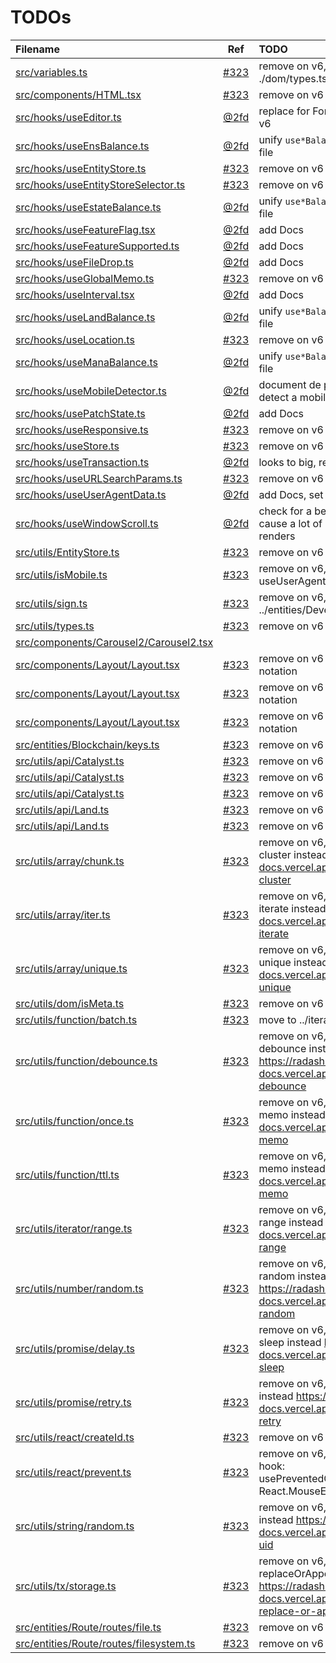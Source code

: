 # TODOs

| Filename                                                                              |                                  Ref                                   | TODO                                                                                                           |
| :------------------------------------------------------------------------------------ | :--------------------------------------------------------------------: | :------------------------------------------------------------------------------------------------------------- |
| [src/variables.ts](src/variables.ts#L1)                                               | [#323](https://github.com/decentraland/decentraland-gatsby/issues/323) | remove on v6, move to ./dom/types.ts                                                                           |
| [src/components/HTML.tsx](src/components/HTML.tsx#L1)                                 | [#323](https://github.com/decentraland/decentraland-gatsby/issues/323) | remove on v6                                                                                                   |
| [src/hooks/useEditor.ts](src/hooks/useEditor.ts#L1)                                   |                     [@2fd](https://github.com/2fd)                     | replace for Formik and Yup on v6                                                                               |
| [src/hooks/useEnsBalance.ts](src/hooks/useEnsBalance.ts#L1)                           |                     [@2fd](https://github.com/2fd)                     | unify `use*Balance` on a single file                                                                           |
| [src/hooks/useEntityStore.ts](src/hooks/useEntityStore.ts#L1)                         | [#323](https://github.com/decentraland/decentraland-gatsby/issues/323) | remove on v6                                                                                                   |
| [src/hooks/useEntityStoreSelector.ts](src/hooks/useEntityStoreSelector.ts#L1)         | [#323](https://github.com/decentraland/decentraland-gatsby/issues/323) | remove on v6                                                                                                   |
| [src/hooks/useEstateBalance.ts](src/hooks/useEstateBalance.ts#L1)                     |                     [@2fd](https://github.com/2fd)                     | unify `use*Balance` on a single file                                                                           |
| [src/hooks/useFeatureFlag.tsx](src/hooks/useFeatureFlag.tsx#L1)                       |                     [@2fd](https://github.com/2fd)                     | add Docs                                                                                                       |
| [src/hooks/useFeatureSupported.ts](src/hooks/useFeatureSupported.ts#L1)               |                     [@2fd](https://github.com/2fd)                     | add Docs                                                                                                       |
| [src/hooks/useFileDrop.ts](src/hooks/useFileDrop.ts#L1)                               |                     [@2fd](https://github.com/2fd)                     | add Docs                                                                                                       |
| [src/hooks/useGlobalMemo.ts](src/hooks/useGlobalMemo.ts#L1)                           | [#323](https://github.com/decentraland/decentraland-gatsby/issues/323) | remove on v6                                                                                                   |
| [src/hooks/useInterval.tsx](src/hooks/useInterval.tsx#L1)                             |                     [@2fd](https://github.com/2fd)                     | add Docs                                                                                                       |
| [src/hooks/useLandBalance.ts](src/hooks/useLandBalance.ts#L1)                         |                     [@2fd](https://github.com/2fd)                     | unify `use*Balance` on a single file                                                                           |
| [src/hooks/useLocation.ts](src/hooks/useLocation.ts#L1)                               | [#323](https://github.com/decentraland/decentraland-gatsby/issues/323) | remove on v6                                                                                                   |
| [src/hooks/useManaBalance.ts](src/hooks/useManaBalance.ts#L1)                         |                     [@2fd](https://github.com/2fd)                     | unify `use*Balance` on a single file                                                                           |
| [src/hooks/useMobileDetector.ts](src/hooks/useMobileDetector.ts#L1)                   |                     [@2fd](https://github.com/2fd)                     | document de proper way to detect a mobile device                                                               |
| [src/hooks/usePatchState.ts](src/hooks/usePatchState.ts#L1)                           |                     [@2fd](https://github.com/2fd)                     | add Docs                                                                                                       |
| [src/hooks/useResponsive.ts](src/hooks/useResponsive.ts#L1)                           | [#323](https://github.com/decentraland/decentraland-gatsby/issues/323) | remove on v6                                                                                                   |
| [src/hooks/useStore.ts](src/hooks/useStore.ts#L1)                                     | [#323](https://github.com/decentraland/decentraland-gatsby/issues/323) | remove on v6                                                                                                   |
| [src/hooks/useTransaction.ts](src/hooks/useTransaction.ts#L1)                         |                     [@2fd](https://github.com/2fd)                     | looks to big, refactor?                                                                                        |
| [src/hooks/useURLSearchParams.ts](src/hooks/useURLSearchParams.ts#L1)                 | [#323](https://github.com/decentraland/decentraland-gatsby/issues/323) | remove on v6                                                                                                   |
| [src/hooks/useUserAgentData.ts](src/hooks/useUserAgentData.ts#L1)                     |                     [@2fd](https://github.com/2fd)                     | add Docs, set as good practice                                                                                 |
| [src/hooks/useWindowScroll.ts](src/hooks/useWindowScroll.ts#L1)                       |                     [@2fd](https://github.com/2fd)                     | check for a better options, may cause a lot of unnecessary re renders                                          |
| [src/utils/EntityStore.ts](src/utils/EntityStore.ts#L1)                               | [#323](https://github.com/decentraland/decentraland-gatsby/issues/323) | remove on v6                                                                                                   |
| [src/utils/isMobile.ts](src/utils/isMobile.ts#L1)                                     | [#323](https://github.com/decentraland/decentraland-gatsby/issues/323) | remove on v6, use hook useUserAgentData                                                                        |
| [src/utils/sign.ts](src/utils/sign.ts#L1)                                             | [#323](https://github.com/decentraland/decentraland-gatsby/issues/323) | remove on v6, move it to ../entities/Development                                                               |
| [src/utils/types.ts](src/utils/types.ts#L1)                                           | [#323](https://github.com/decentraland/decentraland-gatsby/issues/323) | remove on v6                                                                                                   |
| [src/components/Carousel2/Carousel2.tsx](src/components/Carousel2/Carousel2.tsx#L23)  |                                                                        |                                                                                                                |
| [src/components/Layout/Layout.tsx](src/components/Layout/Layout.tsx#L125)             | [#323](https://github.com/decentraland/decentraland-gatsby/issues/323) | remove on v6 use bem notation                                                                                  |
| [src/components/Layout/Layout.tsx](src/components/Layout/Layout.tsx#L138)             | [#323](https://github.com/decentraland/decentraland-gatsby/issues/323) | remove on v6 use bem notation                                                                                  |
| [src/components/Layout/Layout.tsx](src/components/Layout/Layout.tsx#L168)             | [#323](https://github.com/decentraland/decentraland-gatsby/issues/323) | remove on v6 use bem notation                                                                                  |
| [src/entities/Blockchain/keys.ts](src/entities/Blockchain/keys.ts#L1)                 | [#323](https://github.com/decentraland/decentraland-gatsby/issues/323) | remove on v6                                                                                                   |
| [src/utils/api/Catalyst.ts](src/utils/api/Catalyst.ts#L67)                            | [#323](https://github.com/decentraland/decentraland-gatsby/issues/323) | remove on v6                                                                                                   |
| [src/utils/api/Catalyst.ts](src/utils/api/Catalyst.ts#L79)                            | [#323](https://github.com/decentraland/decentraland-gatsby/issues/323) | remove on v6                                                                                                   |
| [src/utils/api/Catalyst.ts](src/utils/api/Catalyst.ts#L122)                           | [#323](https://github.com/decentraland/decentraland-gatsby/issues/323) | remove on v6                                                                                                   |
| [src/utils/api/Land.ts](src/utils/api/Land.ts#L103)                                   | [#323](https://github.com/decentraland/decentraland-gatsby/issues/323) | remove on v6                                                                                                   |
| [src/utils/api/Land.ts](src/utils/api/Land.ts#L115)                                   | [#323](https://github.com/decentraland/decentraland-gatsby/issues/323) | remove on v6                                                                                                   |
| [src/utils/array/chunk.ts](src/utils/array/chunk.ts#L1)                               | [#323](https://github.com/decentraland/decentraland-gatsby/issues/323) | remove on v6, use radash cluster instead <https://radash-docs.vercel.app/docs/array-cluster>                   |
| [src/utils/array/iter.ts](src/utils/array/iter.ts#L1)                                 | [#323](https://github.com/decentraland/decentraland-gatsby/issues/323) | remove on v6, use radash iterate instead <https://radash-docs.vercel.app/docs/array-iterate>                   |
| [src/utils/array/unique.ts](src/utils/array/unique.ts#L1)                             | [#323](https://github.com/decentraland/decentraland-gatsby/issues/323) | remove on v6, use radash unique instead <https://radash-docs.vercel.app/docs/array-unique>                     |
| [src/utils/dom/isMeta.ts](src/utils/dom/isMeta.ts#L1)                                 | [#323](https://github.com/decentraland/decentraland-gatsby/issues/323) | remove on v6                                                                                                   |
| [src/utils/function/batch.ts](src/utils/function/batch.ts#L1)                         | [#323](https://github.com/decentraland/decentraland-gatsby/issues/323) | move to ../iterator                                                                                            |
| [src/utils/function/debounce.ts](src/utils/function/debounce.ts#L1)                   | [#323](https://github.com/decentraland/decentraland-gatsby/issues/323) | remove on v6, use radash debounce instead <https://radash-docs.vercel.app/docs/curry-debounce>                 |
| [src/utils/function/once.ts](src/utils/function/once.ts#L1)                           | [#323](https://github.com/decentraland/decentraland-gatsby/issues/323) | remove on v6, use radash memo instead <https://radash-docs.vercel.app/docs/curry-memo>                         |
| [src/utils/function/ttl.ts](src/utils/function/ttl.ts#L1)                             | [#323](https://github.com/decentraland/decentraland-gatsby/issues/323) | remove on v6, use radash memo instead <https://radash-docs.vercel.app/docs/curry-memo>                         |
| [src/utils/iterator/range.ts](src/utils/iterator/range.ts#L1)                         | [#323](https://github.com/decentraland/decentraland-gatsby/issues/323) | remove on v6, use radash range instead <https://radash-docs.vercel.app/docs/curry-range>                       |
| [src/utils/number/random.ts](src/utils/number/random.ts#L1)                           | [#323](https://github.com/decentraland/decentraland-gatsby/issues/323) | remove on v6, use radash random instead <https://radash-docs.vercel.app/docs/random-random>                    |
| [src/utils/promise/delay.ts](src/utils/promise/delay.ts#L1)                           | [#323](https://github.com/decentraland/decentraland-gatsby/issues/323) | remove on v6, use radash sleep instead <https://radash-docs.vercel.app/docs/async-sleep>                       |
| [src/utils/promise/retry.ts](src/utils/promise/retry.ts#L1)                           | [#323](https://github.com/decentraland/decentraland-gatsby/issues/323) | remove on v6, use radash retry instead <https://radash-docs.vercel.app/docs/async-retry>                       |
| [src/utils/react/createId.ts](src/utils/react/createId.ts#L1)                         | [#323](https://github.com/decentraland/decentraland-gatsby/issues/323) | remove on v6                                                                                                   |
| [src/utils/react/prevent.ts](src/utils/react/prevent.ts#L1)                           | [#323](https://github.com/decentraland/decentraland-gatsby/issues/323) | remove on v6, move it into a hook: usePreventedCallback((e: React.MouseEvent<any>) => any)                     |
| [src/utils/string/random.ts](src/utils/string/random.ts#L1)                           | [#323](https://github.com/decentraland/decentraland-gatsby/issues/323) | remove on v6, use radash uid instead <https://radash-docs.vercel.app/docs/random-uid>                          |
| [src/utils/tx/storage.ts](src/utils/tx/storage.ts#L12)                                | [#323](https://github.com/decentraland/decentraland-gatsby/issues/323) | remove on v6, use radash replaceOrAppend instead <https://radash-docs.vercel.app/docs/array-replace-or-append> |
| [src/entities/Route/routes/file.ts](src/entities/Route/routes/file.ts#L1)             | [#323](https://github.com/decentraland/decentraland-gatsby/issues/323) | remove on v6                                                                                                   |
| [src/entities/Route/routes/filesystem.ts](src/entities/Route/routes/filesystem.ts#L1) | [#323](https://github.com/decentraland/decentraland-gatsby/issues/323) | remove on v6                                                                                                   |
